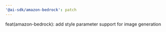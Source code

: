 ```yaml
---
'@ai-sdk/amazon-bedrock': patch
---
```


feat(amazon-bedrock): add style parameter support for image generation
